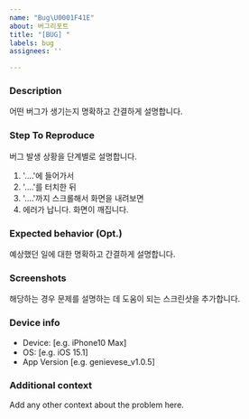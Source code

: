 ```yaml
---
name: "Bug\U0001F41E"
about: 버그리포트
title: "[BUG] "
labels: bug
assignees: ''

---
```


### Description
어떤 버그가 생기는지 명확하고 간결하게 설명합니다.

### Step To Reproduce
버그 발생 상황을 단계별로 설명합니다.
1. '....'에 들어가서
2. '....'를 터치한 뒤
3. '....'까지 스크롤해서 화면을 내려보면
4. 에러가 납니다. 화면이 깨집니다. 

### Expected behavior (Opt.)
예상했던 일에 대한 명확하고 간결하게 설명합니다.

### Screenshots
해당하는 경우 문제를 설명하는 데 도움이 되는 스크린샷을 추가합니다.

### Device info
 - Device: [e.g. iPhone10 Max]
 - OS: [e.g. iOS 15.1]
 - App Version [e.g. genievese_v1.0.5]

### Additional context
Add any other context about the problem here.
